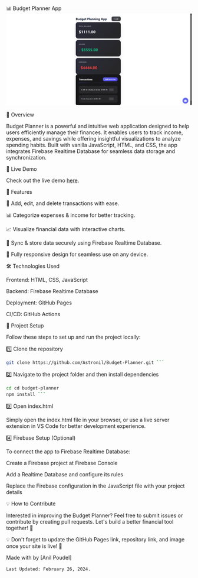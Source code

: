 📊 Budget Planner App
![Budget Planner Preview](./UI.png)

📝 Overview

Budget Planner is a powerful and intuitive web application designed to help users efficiently manage their finances. It enables users to track income, expenses, and savings while offering insightful visualizations to analyze spending habits. Built with vanilla JavaScript, HTML, and CSS, the app integrates Firebase Realtime Database for seamless data storage and synchronization.

🚀 Live Demo

Check out the live demo [here](https://astronil.github.io/Budget-Planner/index.html).

🎯 Features

📌 Add, edit, and delete transactions with ease.

📊 Categorize expenses & income for better tracking.

📈 Visualize financial data with interactive charts.

🔄 Sync & store data securely using Firebase Realtime Database.

📱 Fully responsive design for seamless use on any device.

🛠️ Technologies Used

Frontend: HTML, CSS, JavaScript

Backend: Firebase Realtime Database

Deployment: GitHub Pages

CI/CD: GitHub Actions

📂 Project Setup

Follow these steps to set up and run the project locally:

1️⃣ Clone the repository

````bash
git clone https://github.com/Astronil/Budget-Planner.git ```

````

2️⃣ Navigate to the project folder and then install dependencies

````bash
cd cd budget-planner
npm install ```

````

3️⃣ Open index.html

Simply open the index.html file in your browser, or use a live server extension in VS Code for better development experience.

4️⃣ Firebase Setup (Optional)

To connect the app to Firebase Realtime Database:

Create a Firebase project at Firebase Console

Add a Realtime Database and configure its rules

Replace the Firebase configuration in the JavaScript file with your project details

💡 How to Contribute

Interested in improving the Budget Planner? Feel free to submit issues or contribute by creating pull requests. Let's build a better financial tool together! 🚀

💡 Don't forget to update the GitHub Pages link, repository link, and image once your site is live! 🎉

Made with by [Anil Poudel]

```
Last Updated: February 26, 2024.
```
